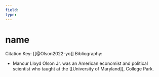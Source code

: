 ```yaml
---
field:
type:
---
```


# name
Citation Key: [[@Olson2022-yo]]
Bibliography:
- Mancur Lloyd Olson Jr. was an American economist and political scientist who taught at the [[University of Maryland]], College Park.